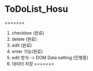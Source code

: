 # ToDoList_Hosu
=======
1. checkbox (완료)
2. delete (완료)
3. edit (완료)
4. enter 기능(완료)
5. edit 방식 -> DOM Data setting (진행중)
6. 데이터 저장
=======


